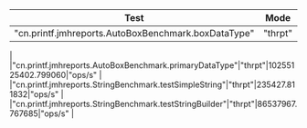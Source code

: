 | Test |  Mode | OPS  |  Unit |
|---|---|---|---|
|"cn.printf.jmhreports.AutoBoxBenchmark.boxDataType"|"thrpt"|381240223.454702|"ops/s"|
|"cn.printf.jmhreports.AutoBoxBenchmark.primaryDataType"|"thrpt"|10255125402.799060|"ops/s"|
|"cn.printf.jmhreports.StringBenchmark.testSimpleString"|"thrpt"|235427.811832|"ops/s"|
|"cn.printf.jmhreports.StringBenchmark.testStringBuilder"|"thrpt"|86537967.767685|"ops/s"|
